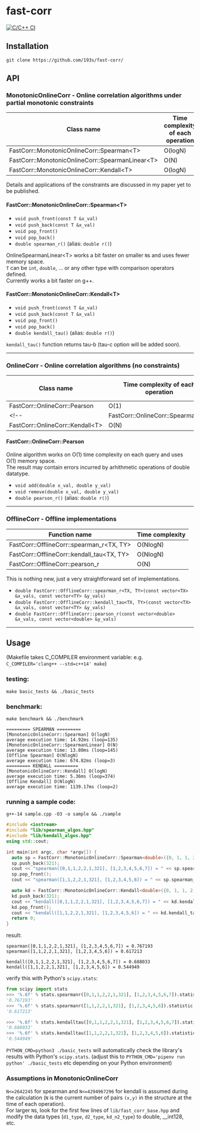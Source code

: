 # fast-corr
[![C/C++ CI](https://github.com/193s/fast-corr/actions/workflows/c-cpp.yml/badge.svg)](https://github.com/193s/fast-corr/actions/workflows/c-cpp.yml)  

## Installation
`git clone https://github.com/193s/fast-corr/`

## API
### MonotonicOnlineCorr - Online correlation algorithms under partial monotonic constraints
| Class name | Time complexity of each operation |
| ---- | ---- |
| FastCorr::MonotonicOnlineCorr::Spearman\<T\>       | O(logN) |
| FastCorr::MonotonicOnlineCorr::SpearmanLinear\<T\> | O(N)    |
| FastCorr::MonotonicOnlineCorr::Kendall\<T\>        | O(logN) |

Details and applications of the constraints are discussed in my paper yet to be published.
#### FastCorr::MonotonicOnlineCorr::Spearman\<T\>
- `void push_front(const T &x_val)`
- `void push_back(const T &x_val)`
- `void pop_front()`
- `void pop_back()`
- `double spearman_r()` (alias: `double r()`)

OnlineSpearmanLinear\<T\> works a bit faster on smaller `N`s and uses fewer memory space.  
`T` can be `int`, `double`, ... or any other type with comparison operators defined.  
Currently works a bit faster on g++.  

#### FastCorr::MonotonicOnlineCorr::Kendall\<T\>
- `void push_front(const T &x_val)`
- `void push_back(const T &x_val)`
- `void pop_front()`
- `void pop_back()`
- `double kendall_tau()` (alias: `double r()`)  

`kendall_tau()` function returns tau-b (tau-c option will be added soon).

----------------

### OnlineCorr - Online correlation algorithms (no constraints)
| Class name | Time complexity of each operation | Overall memory use |
| ---- | ---- | ---- |
| FastCorr::OnlineCorr::Pearson | O(1) | O(1) |
<!--| FastCorr::OnlineCorr::Spearman\<T\> | O(logN) |
| FastCorr::OnlineCorr::Kendall\<T\> | O(N) |-->

#### FastCorr::OnlineCorr::Pearson
Online algorithm works on O(1) time complexity on each query and uses O(1) memory space.  
The result may contain errors incurred by arhithmetic operations of double datatype.  
  - `void add(double x_val, double y_val)`
  - `void remove(double x_val, double y_val)`
  - `double pearson_r()` (alias: `double r()`)

----------------

### OfflineCorr - Offline implementations
| Function name | Time complexity |
| ---- | ---- |
| FastCorr::OfflineCorr::spearman\_r\<TX, TY\>  | O(NlogN) |
| FastCorr::OfflineCorr::kendall\_tau\<TX, TY\> | O(NlogN) |
| FastCorr::OfflineCorr::pearson\_r        | O(N)     |

This is nothing new, just a very straightforward set of implementations.  
- `double FastCorr::OfflineCorr::spearman_r<TX, TY>(const vector<TX> &x_vals, const vector<TY> &y_vals)`
- `double FastCorr::OfflineCorr::kendall_tau<TX, TY>(const vector<TX> &x_vals, const vector<TY> &y_vals)`
- `double FastCorr::OfflineCorr::pearson_r(const vector<double> &x_vals, const vector<double> &y_vals)`

----------------

## Usage
(Makefile takes C\_COMPILER environment variable: e.g. `C_COMPILER='clang++ --std=c++14' make`)

### testing:
`make basic_tests && ./basic_tests`  

### benchmark:
`make benchmark && ./benchmark`  

```
========= SPEARMAN =========
[MonotonicOnlineCorr::Spearman] O(logN)
average execution time: 14.92ms (loop=135)
[MonotonicOnlineCorr::SpearmanLinear] O(N)
average execution time: 13.80ms (loop=145)
[Offline Spearman] O(NlogN)
average execution time: 674.82ms (loop=3)
========= KENDALL =========
[MonotonicOnlineCorr::Kendall] O(logN)
average execution time: 5.36ms (loop=374)
[Offline Kendall] O(NlogN)
average execution time: 1139.17ms (loop=2)
```
<!--
- `./a.out r <<< "20000 1000"` : testing on randomized sequence without duplicate values, T=20000, N=1000
- `./a.out d <<< "20000 1000"` : testing on randomized sequence with duplicate values, T=20000, N=1000
-->

### running a sample code:
`g++-14 sample.cpp -O3 -o sample && ./sample`  
```c++
#include <iostream>
#include "lib/spearman_algos.hpp"
#include "lib/kendall_algos.hpp"
using std::cout;

int main(int argc, char *argv[]) {
  auto sp = FastCorr::MonotonicOnlineCorr::Spearman<double>({0, 1, 1, 2, 2, 1});
  sp.push_back(321);
  cout << "spearman([0,1,1,2,2,1,321], [1,2,3,4,5,6,7]) = " << sp.spearman_r() << "\n";
  sp.pop_front();
  cout << "spearman([1,1,2,2,1,321], [1,2,3,4,5,6]) = " << sp.spearman_r() << "\n";

  auto kd = FastCorr::MonotonicOnlineCorr::Kendall<double>({0, 1, 1, 2, 2, 1});
  kd.push_back(321);
  cout << "kendall([0,1,1,2,2,1,321], [1,2,3,4,5,6,7]) = " << kd.kendall_tau() << "\n";
  kd.pop_front();
  cout << "kendall([1,1,2,2,1,321], [1,2,3,4,5,6]) = " << kd.kendall_tau() << "\n";
  return 0;
}
```

result:
```
spearman([0,1,1,2,2,1,321], [1,2,3,4,5,6,7]) = 0.767193
spearman([1,1,2,2,1,321], [1,2,3,4,5,6]) = 0.617213

kendall([0,1,1,2,2,1,321], [1,2,3,4,5,6,7]) = 0.688033
kendall([1,1,2,2,1,321], [1,2,3,4,5,6]) = 0.544949
```

verify this with Python's `scipy.stats`:
```python
from scipy import stats
>>> '%.6f' % stats.spearmanr([0,1,1,2,2,1,321], [1,2,3,4,5,6,7]).statistic
'0.767193'
>>> '%.6f' % stats.spearmanr([1,1,2,2,1,321], [1,2,3,4,5,6]).statistic
'0.617213'

>>> '%.6f' % stats.kendalltau([0,1,1,2,2,1,321], [1,2,3,4,5,6,7]).statistic
'0.688033'
>>> '%.6f' % stats.kendalltau([1,1,2,2,1,321], [1,2,3,4,5,6]).statistic
'0.544949'
```

`PYTHON_CMD=python3 ./basic_tests` will automatically check the library's results with Python's `scipy.stats`. (adjust this to `PYTHON_CMD='pipenv run python' ./basic_tests` etc depending on your Python environment)

### Assumptions in MonotonicOnlineCorr
`N<=2642245` for spearman and `N<=4294967296` for kendall is assumed during the calculation (`N` is the current number of pairs `(x,y)` in the structure at the time of each operation).  
For larger `N`s, look for the first few lines of `lib/fast_corr_base.hpp` and modify the data types (`d1_type`, `d2_type`, `kd_n2_type`) to double, \_\_int128, etc.  

